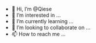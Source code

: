 - 👋 Hi, I’m @Qiese
- 👀 I’m interested in ...
- 🌱 I’m currently learning ...
- 💞️ I’m looking to collaborate on ...
- 📫 How to reach me ...

<!---
Qiese/Qiese is a ✨ special ✨ repository because its `README.md` (this file) appears on your GitHub profile.
You can click the Preview link to take a look at your changes.
--->
